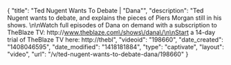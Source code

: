 {
    "title": "Ted Nugent Wants To Debate | \"Dana\"",
    "description": "Ted Nugent wants to debate, and explains the pieces of Piers Morgan still in his shows. \n\nWatch full episodes of Dana on demand with a subscription to TheBlaze TV: http:\/\/www.theblaze.com\/shows\/dana\/\n\nStart a 14-day trial of TheBlaze TV here: http:\/\/thebl",
    "videoid": "198660",
    "date_created": "1408046595",
    "date_modified": "1418181884",
    "type": "captivate",
    "layout": "video",
    "url": "\/v\/ted-nugent-wants-to-debate-dana\/198660"
}
